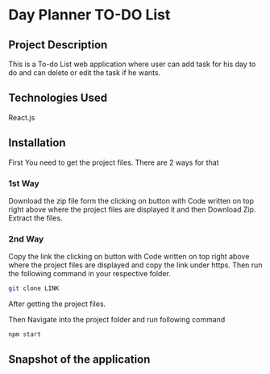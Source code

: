 # Day Planner TO-DO List

## Project Description
This is a To-do List web application where user can add task for his day to do and can delete or edit the task if he wants.

## Technologies Used
React.js

## Installation

First You need to get the project files.
There are 2 ways for that

### 1st Way
Download the zip file form the clicking on button with Code written on top right above where the project files are displayed it and then Download Zip.
Extract the files.

### 2nd Way
Copy the link the clicking on button with Code written on top right above where the project files are displayed and copy the link under https.
Then run the following command in your respective folder.
```bash
git clone LINK
```

After getting the project files.

Then Navigate into the project folder and run following command
```bash
npm start
```
## Snapshot of the application
